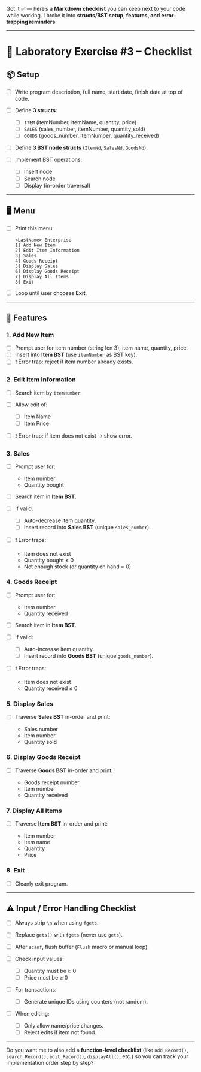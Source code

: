 ﻿Got it ✅ — here’s a **Markdown checklist** you can keep next to your code while working. I broke it into **structs/BST setup, features, and error-trapping reminders**.

---

# 📝 Laboratory Exercise #3 – Checklist

## 📦 Setup

* [ ] Write program description, full name, start date, finish date at top of code.
* [ ] Define **3 structs**:

    * [ ] `ITEM` (itemNumber, itemName, quantity, price)
    * [ ] `SALES` (sales\_number, itemNumber, quantity\_sold)
    * [ ] `GOODS` (goods\_number, itemNumber, quantity\_received)
* [ ] Define **3 BST node structs** (`ItemNd`, `SalesNd`, `GoodsNd`).
* [ ] Implement BST operations:

    * [ ] Insert node
    * [ ] Search node
    * [ ] Display (in-order traversal)

---

## 🖥️ Menu

* [ ] Print this menu:

  ```
  <LastName> Enterprise
  1] Add New Item
  2] Edit Item Information
  3] Sales
  4] Goods Receipt
  5] Display Sales
  6] Display Goods Receipt
  7] Display All Items
  8] Exit
  ```
* [ ] Loop until user chooses **Exit**.

---

## 🔑 Features

### 1. Add New Item

* [ ] Prompt user for item number (string len 3), item name, quantity, price.
* [ ] Insert into **Item BST** (use `itemNumber` as BST key).
* [ ] ❗ Error trap: reject if item number already exists.

### 2. Edit Item Information

* [ ] Search item by `itemNumber`.
* [ ] Allow edit of:

    * [ ] Item Name
    * [ ] Item Price
* [ ] ❗ Error trap: if item does not exist → show error.

### 3. Sales

* [ ] Prompt user for:

    * Item number
    * Quantity bought
* [ ] Search item in **Item BST**.
* [ ] If valid:

    * [ ] Auto-decrease item quantity.
    * [ ] Insert record into **Sales BST** (unique `sales_number`).
* [ ] ❗ Error traps:

    * Item does not exist
    * Quantity bought ≤ 0
    * Not enough stock (or quantity on hand = 0)

### 4. Goods Receipt

* [ ] Prompt user for:

    * Item number
    * Quantity received
* [ ] Search item in **Item BST**.
* [ ] If valid:

    * [ ] Auto-increase item quantity.
    * [ ] Insert record into **Goods BST** (unique `goods_number`).
* [ ] ❗ Error traps:

    * Item does not exist
    * Quantity received ≤ 0

### 5. Display Sales

* [ ] Traverse **Sales BST** in-order and print:

    * Sales number
    * Item number
    * Quantity sold

### 6. Display Goods Receipt

* [ ] Traverse **Goods BST** in-order and print:

    * Goods receipt number
    * Item number
    * Quantity received

### 7. Display All Items

* [ ] Traverse **Item BST** in-order and print:

    * Item number
    * Item name
    * Quantity
    * Price

### 8. Exit

* [ ] Cleanly exit program.

---

## ⚠️ Input / Error Handling Checklist

* [ ] Always strip `\n` when using `fgets`.
* [ ] Replace `gets()` with `fgets` (never use `gets`).
* [ ] After `scanf`, flush buffer (`Flush` macro or manual loop).
* [ ] Check input values:

    * [ ] Quantity must be ≥ 0
    * [ ] Price must be ≥ 0
* [ ] For transactions:

    * [ ] Generate unique IDs using counters (not random).
* [ ] When editing:

    * [ ] Only allow name/price changes.
    * [ ] Reject edits if item not found.

---

Do you want me to also add a **function-level checklist** (like `add_Record()`, `search_Record()`, `edit_Record()`, `displayAll()`, etc.) so you can track your implementation order step by step?
